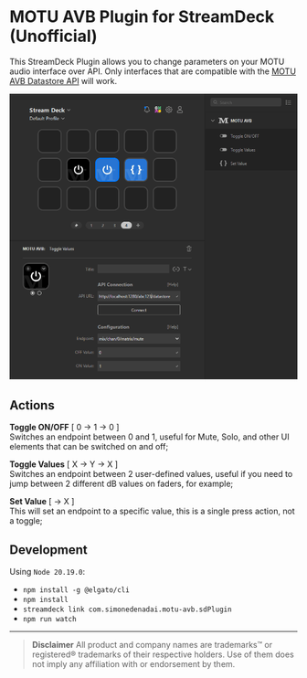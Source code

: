 # MOTU AVB Plugin for StreamDeck (Unofficial)

This StreamDeck Plugin allows you to change parameters on your MOTU audio interface over API.
Only interfaces that are compatible with the [MOTU AVB Datastore API](https://cdn-data.motu.com/downloads/audio/AVB/docs/MOTU%20AVB%20Web%20API.pdf) will work.

![MOTU AVB StreamDeck Plugin](preview.png)

## Actions

**Toggle ON/OFF** [ 0 &rarr; 1 &rarr; 0 ] \
Switches an endpoint between 0 and 1, useful for Mute, Solo, and other UI elements that can be switched on and off;

**Toggle Values** [ X &rarr; Y &rarr; X ] \
Switches an endpoint between 2 user-defined values, useful if you need to jump between 2 different dB values on faders, for example;

**Set Value** [ &rarr; X ] \
This will set an endpoint to a specific value, this is a single press action, not a toggle;

## Development

Using `Node 20.19.0`:

- `npm install -g @elgato/cli`
- `npm install`
- `streamdeck link com.simonedenadai.motu-avb.sdPlugin`
- `npm run watch`

---

> **Disclaimer**
    All product and company names are trademarks™ or registered® trademarks of their respective holders. Use of them does not imply any affiliation with or endorsement by them.
